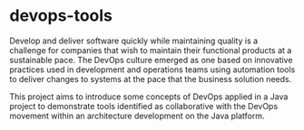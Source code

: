 # devops-tools

Develop and deliver software quickly while maintaining quality is a challenge for companies that wish to maintain their functional products at a sustainable pace. The DevOps culture emerged as one based on innovative practices used in development and operations teams using automation tools to deliver changes to systems at the pace that the business solution needs. 

This project aims to introduce some concepts of DevOps applied in a Java project to demonstrate tools identified as collaborative with the DevOps movement within an architecture development on the Java platform.

